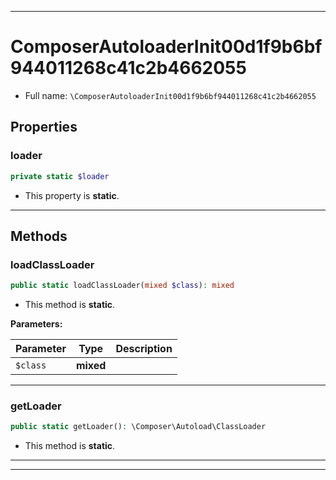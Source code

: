 ***

# ComposerAutoloaderInit00d1f9b6bf944011268c41c2b4662055

* Full name: `\ComposerAutoloaderInit00d1f9b6bf944011268c41c2b4662055`

## Properties

### loader

```php
private static $loader
```

* This property is **static**.

***

## Methods

### loadClassLoader

```php
public static loadClassLoader(mixed $class): mixed
```

* This method is **static**.

**Parameters:**

| Parameter | Type | Description |
|-----------|------|-------------|
| `$class` | **mixed** |  |

***

### getLoader

```php
public static getLoader(): \Composer\Autoload\ClassLoader
```

* This method is **static**.

***


***

